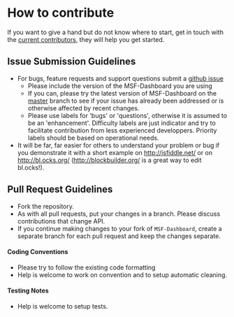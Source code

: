 # How to contribute

If you want to give a hand but do not know where to start, get in touch with the [current contributors](https://github.com/MSF-UK/MSF-Dashboard/graphs/contributors), they will help you get started.

## Issue Submission Guidelines

* For bugs, feature requests and support questions submit a [github issue](https://github.com/MSF-UK/MSF-Dashboard/issues)
  * Please include the version of the MSF-Dashboard you are using
  * If you can, please try the latest version of MSF-Dashboard on the [master](https://github.com/MSF-UK/MSF-Dashboard/tree/master) branch to see if your issue has already been addressed or is otherwise affected by recent changes.
  * Please use labels for 'bugs' or 'questions', otherwise it is assumed to be an 'enhancement'. Difficulty labels are just indicator and try to facilitate contribution from less experienced developpers. Priority labels should be based on operational needs.
* It will be far, far easier for others to understand your problem or bug if you demonstrate it with a short example on http://jsfiddle.net/ or on http://bl.ocks.org/ (http://blockbuilder.org/ is a great way to edit bl.ocks!).

## Pull Request Guidelines

* Fork the repository.
* As with all pull requests, put your changes in a branch. Please discuss contributions that change API.
* If you continue making changes to your fork of `MSF-Dashboard`, create a separate branch for each pull request and keep the changes separate.

#### Coding Conventions

* Please try to follow the existing code formatting
* Help is welcome to work on convention and to setup automatic cleaning.

#### Testing Notes

* Help is welcome to setup tests.
